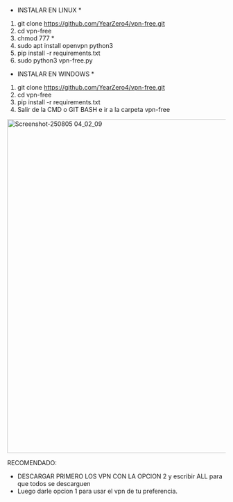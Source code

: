 * INSTALAR EN LINUX *

1. git clone https://github.com/YearZero4/vpn-free.git
2. cd vpn-free
3. chmod 777 *
4. sudo apt install openvpn python3
5. pip install -r requirements.txt
6. sudo python3 vpn-free.py


* INSTALAR EN WINDOWS *
1. git clone https://github.com/YearZero4/vpn-free.git
2. cd vpn-free
3. pip install -r requirements.txt
4. Salir de la CMD o GIT BASH e ir a la carpeta vpn-free

<img width="1366" height="768" alt="Screenshot-250805 04_02_09" src="https://github.com/user-attachments/assets/d20f0785-e973-45ce-92f6-08f65de04994" />




RECOMENDADO:
 * DESCARGAR PRIMERO LOS VPN CON LA OPCION 2 y escribir ALL para que todos se descarguen
 * Luego darle opcion 1 para usar el vpn de tu preferencia.

